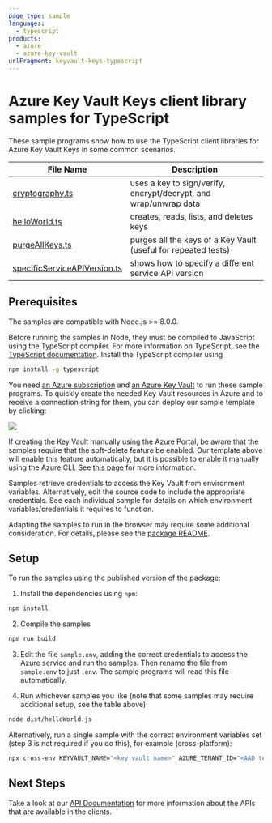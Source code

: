 ```yaml
---
page_type: sample
languages:
  - typescript
products:
  - azure
  - azure-key-vault
urlFragment: keyvault-keys-typescript
---
```


# Azure Key Vault Keys client library samples for TypeScript

These sample programs show how to use the TypeScript client libraries for Azure Key Vault Keys in some common scenarios.

| **File Name**                                             | **Description**                                                   |
| -------------------------------                           | ----------------------------------------------------------------  |
| [cryptography.ts][cryptography]                           | uses a key to sign/verify, encrypt/decrypt, and wrap/unwrap data  |
| [helloWorld.ts][helloworld]                               | creates, reads, lists, and deletes keys                           |
| [purgeAllKeys.ts][purgeAllKeys]                           | purges all the keys of a Key Vault (useful for repeated tests)    |
| [specificServiceAPIVersion.ts][specificServiceAPIVersion] | shows how to specify a different service API version              |

## Prerequisites

The samples are compatible with Node.js >= 8.0.0.

Before running the samples in Node, they must be compiled to JavaScript using the TypeScript compiler. For more information on TypeScript, see the [TypeScript documentation][typescript]. Install the TypeScript compiler using

```bash
npm install -g typescript
```

You need [an Azure subscription][freesub] and [an Azure Key Vault][azkeyvault] to run these sample programs. To quickly create the needed Key Vault resources in Azure and to receive a connection string for them, you can deploy our sample template by clicking:

[![](http://azuredeploy.net/deploybutton.png)](https://portal.azure.com/#create/Microsoft.Template/uri/https%3A%2F%2Fraw.githubusercontent.com%2FAzure%2Fazure-sdk-for-js%2Fmaster%2Fsdk%2Fkeyvault%2Fkeyvault-certificates%2Ftests-resources.json)

If creating the Key Vault manually using the Azure Portal, be aware that the samples require that the soft-delete feature be enabled. Our template above will enable this feature automatically, but it is possible to enable it manually using the Azure CLI. See [this page][kvsoftdelete] for more information.

Samples retrieve credentials to access the Key Vault from environment variables. Alternatively, edit the source code to include the appropriate credentials. See each individual sample for details on which environment variables/credentials it requires to function.

Adapting the samples to run in the browser may require some additional consideration. For details, please see the [package README][package].

## Setup

To run the samples using the published version of the package:

1. Install the dependencies using `npm`:

```bash
npm install
```

2. Compile the samples

```bash
npm run build
```

3. Edit the file `sample.env`, adding the correct credentials to access the Azure service and run the samples. Then rename the file from `sample.env` to just `.env`. The sample programs will read this file automatically.

4. Run whichever samples you like (note that some samples may require additional setup, see the table above):

```bash
node dist/helloWorld.js
```

Alternatively, run a single sample with the correct environment variables set (step 3 is not required if you do this), for example (cross-platform):

```bash
npx cross-env KEYVAULT_NAME="<key vault name>" AZURE_TENANT_ID="<AAD tenant id>" AZURE_CLIENT_ID="<AAD client id>" AZURE_CLIENT_SECRET="<AAD client secret>" node dist/helloWorld.js
```

## Next Steps

Take a look at our [API Documentation][apiref] for more information about the APIs that are available in the clients.

[cryptography]: ./src/cryptography.ts
[helloworld]: ./src/helloWorld.ts
[purgeAllKeys]: ./src/purgeAllKeys.ts
[specificServiceAPIVersion]: ./src/specificServiceAPIVersion.ts
[apiref]: https://docs.microsoft.com/javascript/api/@azure/keyvault-keys
[azkeyvault]: https://docs.microsoft.com/azure/key-vault/quick-create-portal
[kvsoftdelete]: https://docs.microsoft.com/azure/key-vault/key-vault-soft-delete-cli
[freesub]: https://azure.microsoft.com/free/
[package]: ../README.md
[typescript]: https://www.typescriptlang.org/docs/home.html
